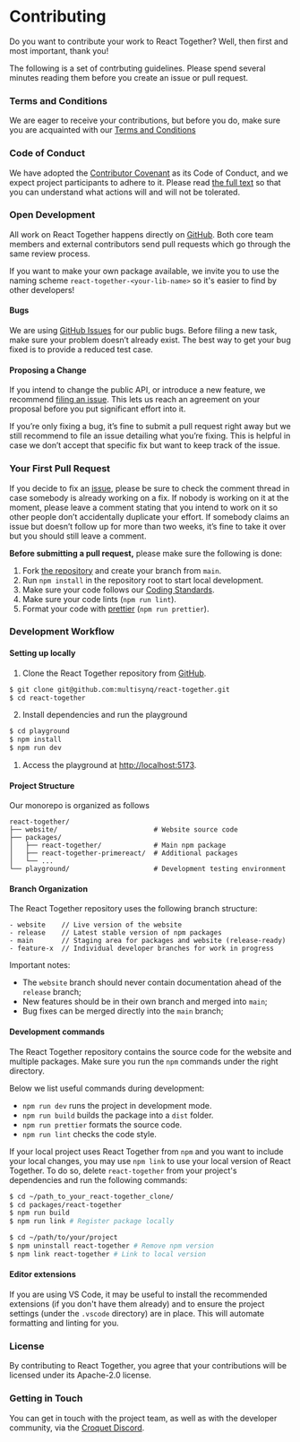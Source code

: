 # Contributing

Do you want to contribute your work to React Together? Well, then first and most important, thank you!


The following is a set of contrbuting guidelines. Please spend several minutes reading them before you create an issue or pull request.


### Terms and Conditions

We are eager to receive your contributions, but before you do, make sure you are acquainted with our [Terms and Conditions](https://github.com/multisynq/react-together/blob/main/contributing/TERMS_AND_CONDITIONS.md)

### Code of Conduct

We have adopted the [Contributor Covenant](https://www.contributor-covenant.org/) as its Code of Conduct, and we expect project participants to adhere to it. Please read [the full text](https://github.com/multisynq/react-together/blob/main/contributing/CODE_OF_CONDUCT.md) so that you can understand what actions will and will not be tolerated.

### Open Development

All work on React Together happens directly on [GitHub](https://github.com/multisynq/react-together). Both core team members and external contributors send pull requests which go through the same review process.

If you want to make your own package available, we invite you to use the naming scheme `react-together-<your-lib-name>` so it's easier to find by other developers!

#### Bugs
We are using [GitHub Issues](https://github.com/multisynq/react-together/issues) for our public bugs. Before filing a new task, make sure your problem doesn’t already exist. The best way to get your bug fixed is to provide a reduced test case.

#### Proposing a Change

If you intend to change the public API, or introduce a new feature, we recommend [filing an issue](https://github.com/multisynq/react-together/issues/new). This lets us reach an agreement on your proposal before you put significant effort into it.

If you’re only fixing a bug, it’s fine to submit a pull request right away but we still recommend to file an issue detailing what you’re fixing. This is helpful in case we don’t accept that specific fix but want to keep track of the issue.

### Your First Pull Request

If you decide to fix an [issue](https://github.com/multisynq/react-together/issues), please be sure to check the comment thread in case somebody is already working on a fix. If nobody is working on it at the moment, please leave a comment stating that you intend to work on it so other people don’t accidentally duplicate your effort. If somebody claims an issue but doesn’t follow up for more than two weeks, it’s fine to take it over but you should still leave a comment.

**Before submitting a pull request,** please make sure the following is done:

1.  Fork [the repository](https://github.com/multisynq/react-together) and create your branch from `main`.
2.  Run `npm install` in the repository root to start local development.
3.  Make sure your code follows our [Coding Standards](https://github.com/multisynq/react-together/blob/main/contributing/CODING_STANDARDS.md).
4.  Make sure your code lints (`npm run lint`).
5.  Format your code with [prettier](https://github.com/prettier/prettier) (`npm run prettier`).


### Development Workflow

#### Setting up locally 

1. Clone the React Together repository from [GitHub](https://github.com/multisynq/react-together).

``` bash
$ git clone git@github.com:multisynq/react-together.git
$ cd react-together
```

2. Install dependencies and run the playground

``` bash
$ cd playground
$ npm install
$ npm run dev
```

1. Access the playground at [http://localhost:5173](http://localhost:5173).

#### Project Structure

Our monorepo is organized as follows

```
react-together/
├── website/                        # Website source code
├── packages/
│   ├── react-together/             # Main npm package
│   ├── react-together-primereact/  # Additional packages
│   └── ...
└── playground/                     # Development testing environment
```

#### Branch Organization

The React Together repository uses the following branch structure:

```
- website    // Live version of the website
- release    // Latest stable version of npm packages
- main       // Staging area for packages and website (release-ready)
- feature-x  // Individual developer branches for work in progress
```

Important notes:

 - The `website` branch should never contain documentation ahead of the `release` branch;
 - New features should be in their own branch and merged into `main`;
 - Bug fixes can be merged directly into the `main` branch;

#### Development commands

The React Together repository contains the source code for the website and multiple packages. Make sure you run the `npm` commands under the right directory.

Below we list useful commands during development:

*   `npm run dev` runs the project in development mode.
*   `npm run build` builds the package into a `dist` folder.
*   `npm run prettier` formats the source code.
*   `npm run lint` checks the code style.

If your local project uses React Together from `npm` and you want to include your local changes, you may use `npm link` to use your local version of React Together.
To do so, delete `react-together` from your project's dependencies and run the following commands:

``` bash
$ cd ~/path_to_your_react-together_clone/
$ cd packages/react-together
$ npm run build
$ npm run link # Register package locally

$ cd ~/path/to/your/project
$ npm uninstall react-together # Remove npm version
$ npm link react-together # Link to local version
```

#### Editor extensions

If you are using VS Code, it may be useful to install the recommended extensions (if you don't have them already) and to ensure the project settings (under the `.vscode` directory) are in place. This will automate formatting and linting for you.

### License

By contributing to React Together, you agree that your contributions will be licensed under its Apache-2.0 license.

### Getting in Touch

You can get in touch with the project team, as well as with the developer community, via the [Croquet Discord](https://croquet.io/discord).
